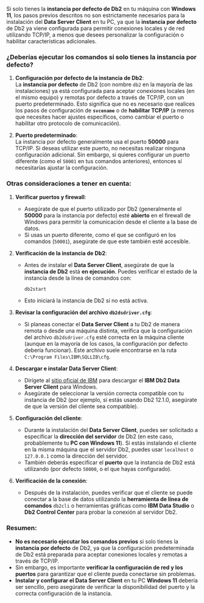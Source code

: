 Si solo tienes la **instancia por defecto de Db2** en tu máquina con **Windows 11**, los pasos previos descritos no son estrictamente necesarios para la instalación del **Data Server Client** en tu PC, ya que la **instancia por defecto** de Db2 ya viene configurada para permitir conexiones locales y de red utilizando TCP/IP, a menos que desees personalizar la configuración o habilitar características adicionales.

### **¿Deberías ejecutar los comandos si solo tienes la instancia por defecto?**

1. **Configuración por defecto de la instancia de Db2**:  
   La **instancia por defecto** de Db2 (con nombre `db2` en la mayoría de las instalaciones) ya está configurada para aceptar conexiones locales (en el mismo equipo) y remotas por defecto a través de TCP/IP, con un puerto predeterminado. Esto significa que no es necesario que realices los pasos de configuración de **`svcename`** o de **habilitar TCP/IP** (a menos que necesites hacer ajustes específicos, como cambiar el puerto o habilitar otro protocolo de comunicación).

2. **Puerto predeterminado**:  
   La instancia por defecto generalmente usa el puerto **50000** para TCP/IP. Si deseas utilizar este puerto, no necesitas realizar ninguna configuración adicional. Sin embargo, si quieres configurar un puerto diferente (como el `50001` en tus comandos anteriores), entonces sí necesitarías ajustar la configuración.

### **Otras consideraciones a tener en cuenta**:

1. **Verificar puertos y firewall**:
   - Asegúrate de que el puerto utilizado por Db2 (generalmente el **50000** para la instancia por defecto) esté **abierto** en el firewall de Windows para permitir la comunicación desde el cliente a la base de datos.
   - Si usas un puerto diferente, como el que se configuró en los comandos (`50001`), asegúrate de que este también esté accesible.

2. **Verificación de la instancia de Db2**:
   - Antes de instalar el **Data Server Client**, asegúrate de que la **instancia de Db2** está **en ejecución**. Puedes verificar el estado de la instancia desde la línea de comandos con:
     ```bash
     db2start
     ```
   - Esto iniciará la instancia de Db2 si no está activa.

3. **Revisar la configuración del archivo `db2dsdriver.cfg`**:
   - Si planeas conectar el **Data Server Client** a tu Db2 de manera remota o desde una máquina distinta, verifica que la configuración del archivo `db2dsdriver.cfg` esté correcta en la máquina cliente (aunque en la mayoría de los casos, la configuración por defecto debería funcionar). Este archivo suele encontrarse en la ruta `C:\Program Files\IBM\SQLLIB\cfg`.

4. **Descargar e instalar Data Server Client**:
   - Dirígete al [sitio oficial de IBM](https://www.ibm.com/products/db2) para descargar el **IBM Db2 Data Server Client** para Windows.
   - Asegúrate de seleccionar la versión correcta compatible con tu instancia de Db2 (por ejemplo, si estás usando Db2 12.1.0, asegúrate de que la versión del cliente sea compatible).

5. **Configuración del cliente**:
   - Durante la instalación del **Data Server Client**, puedes ser solicitado a especificar la **dirección del servidor** de Db2 (en este caso, probablemente tu **PC con Windows 11**). Si estás instalando el cliente en la misma máquina que el servidor Db2, puedes usar `localhost` o `127.0.0.1` como la dirección del servidor.
   - También deberás especificar el **puerto** que la instancia de Db2 está utilizando (por defecto `50000`, o el que hayas configurado).

6. **Verificación de la conexión**:
   - Después de la instalación, puedes verificar que el cliente se puede conectar a la base de datos utilizando la **herramienta de línea de comandos** `db2cli` o herramientas gráficas como **IBM Data Studio** o **Db2 Control Center** para probar la conexión al servidor Db2.

### Resumen:

- **No es necesario ejecutar los comandos previos** si solo tienes la **instancia por defecto** de Db2, ya que la configuración predeterminada de Db2 está preparada para aceptar conexiones locales y remotas a través de TCP/IP.
- Sin embargo, es importante **verificar la configuración de red y los puertos** para garantizar que el cliente pueda conectarse sin problemas.
- **Instalar y configurar el Data Server Client** en tu PC **Windows 11** debería ser sencillo, pero asegúrate de verificar la disponibilidad del puerto y la correcta configuración de la instancia.